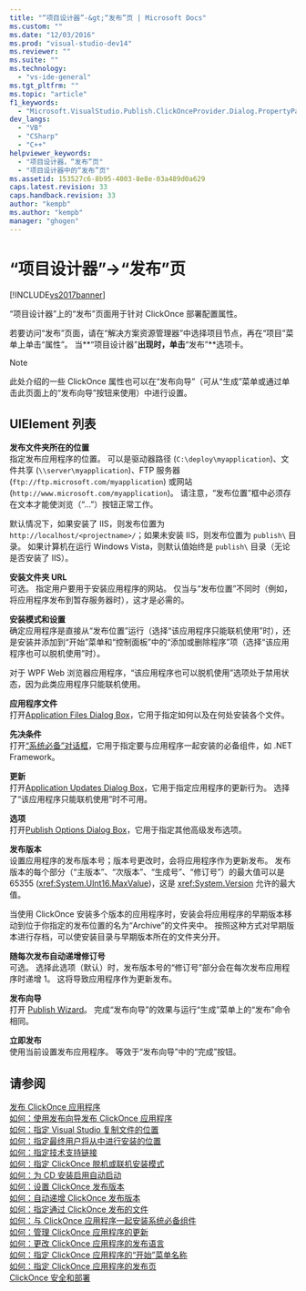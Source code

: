 ```yaml
---
title: "“项目设计器”-&gt;“发布”页 | Microsoft Docs"
ms.custom: ""
ms.date: "12/03/2016"
ms.prod: "visual-studio-dev14"
ms.reviewer: ""
ms.suite: ""
ms.technology: 
  - "vs-ide-general"
ms.tgt_pltfrm: ""
ms.topic: "article"
f1_keywords: 
  - "Microsoft.VisualStudio.Publish.ClickOnceProvider.Dialog.PropertyPage"
dev_langs: 
  - "VB"
  - "CSharp"
  - "C++"
helpviewer_keywords: 
  - "项目设计器，“发布”页"
  - "项目设计器中的“发布”页"
ms.assetid: 153527c6-8b95-4003-8e8e-03a489d0a629
caps.latest.revision: 33
caps.handback.revision: 33
author: "kempb"
ms.author: "kempb"
manager: "ghogen"
---
```

# “项目设计器”-&gt;“发布”页
[!INCLUDE[vs2017banner](../../code-quality/includes/vs2017banner.md)]

“项目设计器”上的“发布”页面用于针对 ClickOnce 部署配置属性。  
  
 若要访问“发布”页面，请在“解决方案资源管理器”中选择项目节点，再在“项目”菜单上单击“属性”。 当**“项目设计器”**出现时，单击**“发布”**选项卡。  
  
> [!NOTE]
>  此处介绍的一些 ClickOnce 属性也可以在“发布向导”（可从“生成”菜单或通过单击此页面上的“发布向导”按钮来使用）中进行设置。  
  
## UIElement 列表  
 **发布文件夹所在的位置**  
 指定发布应用程序的位置。 可以是驱动器路径 \(`C:\deploy\myapplication`\)、文件共享 \(`\\server\myapplication`\)、FTP 服务器 \(`ftp://ftp.microsoft.com/myapplication`\) 或网站 \(`http://www.microsoft.com/myapplication`\)。 请注意，“发布位置”框中必须存在文本才能使浏览（“...”）按钮正常工作。  
  
 默认情况下，如果安装了 IIS，则发布位置为 `http://localhost/<projectname>/`；如果未安装 IIS，则发布位置为 `publish\` 目录。 如果计算机在运行 Windows Vista，则默认值始终是 `publish\` 目录（无论是否安装了 IIS）。  
  
 **安装文件夹 URL**  
 可选。 指定用户要用于安装应用程序的网站。 仅当与“发布位置”不同时（例如，将应用程序发布到暂存服务器时），这才是必需的。  
  
 **安装模式和设置**  
 确定应用程序是直接从“发布位置”运行（选择“该应用程序只能联机使用”时），还是安装并添加到“开始”菜单和“控制面板”中的“添加或删除程序”项（选择“该应用程序也可以脱机使用”时）。  
  
 对于 WPF Web 浏览器应用程序，“该应用程序也可以脱机使用”选项处于禁用状态，因为此类应用程序只能联机使用。  
  
 **应用程序文件**  
 打开[Application Files Dialog Box](http://msdn.microsoft.com/zh-cn/b06dff3a-b87a-4caf-996b-7a4acf8137a8)，它用于指定如何以及在何处安装各个文件。  
  
 **先决条件**  
 打开[“系统必备”对话框](../../ide/reference/prerequisites-dialog-box.md)，它用于指定要与应用程序一起安装的必备组件，如 .NET Framework。  
  
 **更新**  
 打开[Application Updates Dialog Box](http://msdn.microsoft.com/zh-cn/8eca8743-8e68-4d04-bfd5-4dc0a9b2934f)，它用于指定应用程序的更新行为。 选择了“该应用程序只能联机使用”时不可用。  
  
 **选项**  
 打开[Publish Options Dialog Box](http://msdn.microsoft.com/zh-cn/fd9baa1b-7311-4f9e-8ffb-ae50cf110592)，它用于指定其他高级发布选项。  
  
 **发布版本**  
 设置应用程序的发布版本号；版本号更改时，会将应用程序作为更新发布。 发布版本的每个部分（“主版本”、“次版本”、“生成号”、“修订号”）的最大值可以是 65355 \(<xref:System.UInt16.MaxValue>\)，这是 <xref:System.Version> 允许的最大值。  
  
 当使用 ClickOnce 安装多个版本的应用程序时，安装会将应用程序的早期版本移动到位于你指定的发布位置的名为“Archive”的文件夹中。 按照这种方式对早期版本进行存档，可以使安装目录与早期版本所在的文件夹分开。  
  
 **随每次发布自动递增修订号**  
 可选。 选择此选项（默认）时，发布版本号的“修订号”部分会在每次发布应用程序时递增 1。 这将导致应用程序作为更新发布。  
  
 **发布向导**  
 打开 [Publish Wizard](http://msdn.microsoft.com/zh-cn/fc6abebd-13d6-48e4-a567-fbc52dad0872)。 完成“发布向导”的效果与运行“生成”菜单上的“发布”命令相同。  
  
 **立即发布**  
 使用当前设置发布应用程序。 等效于“发布向导”中的“完成”按钮。  
  
## 请参阅  
 [发布 ClickOnce 应用程序](../../deployment/publishing-clickonce-applications.md)   
 [如何：使用发布向导发布 ClickOnce 应用程序](../Topic/How%20to:%20Publish%20a%20ClickOnce%20Application%20using%20the%20Publish%20Wizard.md)   
 [如何：指定 Visual Studio 复制文件的位置](../../deployment/how-to-specify-where-visual-studio-copies-the-files.md)   
 [如何：指定最终用户将从中进行安装的位置](../../deployment/how-to-specify-the-location-where-end-users-will-install-from.md)   
 [如何：指定技术支持链接](../../deployment/how-to-specify-a-link-for-technical-support.md)   
 [如何：指定 ClickOnce 脱机或联机安装模式](../../deployment/how-to-specify-the-clickonce-offline-or-online-install-mode.md)   
 [如何：为 CD 安装启用自动启动](../Topic/How%20to:%20Enable%20AutoStart%20for%20CD%20Installations.md)   
 [如何：设置 ClickOnce 发布版本](../Topic/How%20to:%20Set%20the%20ClickOnce%20Publish%20Version.md)   
 [如何：自动递增 ClickOnce 发布版本](../../deployment/how-to-automatically-increment-the-clickonce-publish-version.md)   
 [如何：指定通过 ClickOnce 发布的文件](../Topic/How%20to:%20Specify%20Which%20Files%20Are%20Published%20by%20ClickOnce.md)   
 [如何：与 ClickOnce 应用程序一起安装系统必备组件](../Topic/How%20to:%20Install%20Prerequisites%20with%20a%20ClickOnce%20Application.md)   
 [如何：管理 ClickOnce 应用程序的更新](../Topic/How%20to:%20Manage%20Updates%20for%20a%20ClickOnce%20Application.md)   
 [如何：更改 ClickOnce 应用程序的发布语言](../../deployment/how-to-change-the-publish-language-for-a-clickonce-application.md)   
 [如何：指定 ClickOnce 应用程序的“开始”菜单名称](../../deployment/how-to-specify-a-start-menu-name-for-a-clickonce-application.md)   
 [如何：指定 ClickOnce 应用程序的发布页](../../deployment/how-to-specify-a-publish-page-for-a-clickonce-application.md)   
 [ClickOnce 安全和部署](../../deployment/clickonce-security-and-deployment.md)